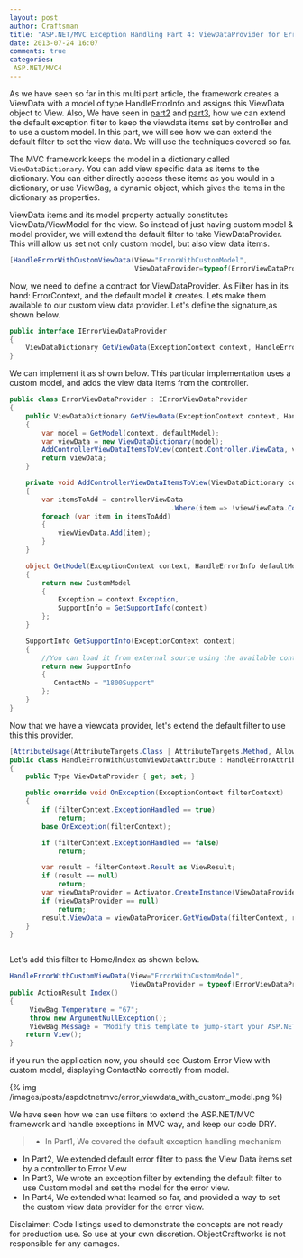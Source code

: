 ```yaml
---
layout: post
author: Craftsman
title: "ASP.NET/MVC Exception Handling Part 4: ViewDataProvider for Error View"
date: 2013-07-24 16:07
comments: true
categories:
 ASP.NET/MVC4
---
```

 As we have seen so far in this multi part article, the framework creates a ViewData with a model of type HandleErrorInfo and assigns this ViewData object to View. Also, We have seen in [part2](/blog/2013/07/18/asp-dot-net-mvc4-global-error-handling) and [part3](/blog/2013/07/23/custom-model-for-errorview), how we can extend the default exception filter to keep the viewdata items set by controller and to use a custom model.  In this part,  we will see how we can extend the default filter to set the view data. We will use the techniques covered so far.
 
 <!-- more -->
 
  The MVC framework keeps the model in a dictionary called ```ViewDataDictionary```.
You can add view specific data as items to the dictionary.
You can either directly access these items as you would in a dictionary, or use ViewBag, a dynamic object, which gives the items in the dictionary as properties.

  ViewData items and its model property actually constitutes ViewData/ViewModel for the view.  So instead of just having custom model & model provider, we will extend the default filter to take ViewDataProvider. This will allow us set not only custom model, but also view data items.

``` csharp   
[HandleErrorWithCustomViewData(View="ErrorWithCustomModel", 
                               ViewDataProvider=typeof(ErrorViewDataProvider))]
```

  Now, we need to define a contract for ViewDataProvider. 
As Filter has in its hand: ErrorContext, and the default model it creates. Lets make them available to our custom view data provider. Let's define the signature,as shown below.

``` csharp contract 
public interface IErrorViewDataProvider
{
    ViewDataDictionary GetViewData(ExceptionContext context, HandleErrorInfo defaultModel);
}
```

We can implement it as shown below. This particular implementation uses a custom model, and adds the view data items from the controller.
 
``` csharp ErrorViewDataProvider.cs 
public class ErrorViewDataProvider : IErrorViewDataProvider
{
    public ViewDataDictionary GetViewData(ExceptionContext context, HandleErrorInfo defaultModel)
    {
        var model = GetModel(context, defaultModel);
        var viewData = new ViewDataDictionary(model);
        AddControllerViewDataItemsToView(context.Controller.ViewData, viewData);
        return viewData;
    }

    private void AddControllerViewDataItemsToView(ViewDataDictionary controllerViewData, ViewDataDictionary viewViewData)
    {
        var itemsToAdd = controllerViewData
                                        .Where(item => !viewViewData.ContainsKey(item.Key));
        foreach (var item in itemsToAdd)
        {
            viewViewData.Add(item);
        }
    }

    object GetModel(ExceptionContext context, HandleErrorInfo defaultModel)
    {
        return new CustomModel
        {
            Exception = context.Exception,
            SupportInfo = GetSupportInfo(context)
        };
    }

    SupportInfo GetSupportInfo(ExceptionContext context)
    {
        //You can load it from external source using the available context
        return new SupportInfo
        {
           ContactNo = "1800Support"
        };
    }
}
```
Now that we have a viewdata provider, let's extend the default filter to use this this provider. 

``` csharp HandleErrorWithCustomViewDataAttribute.cs 
[AttributeUsage(AttributeTargets.Class | AttributeTargets.Method, AllowMultiple = true, Inherited = true)]
public class HandleErrorWithCustomViewDataAttribute : HandleErrorAttribute
{
    public Type ViewDataProvider { get; set; }

    public override void OnException(ExceptionContext filterContext)
    {
        if (filterContext.ExceptionHandled == true)
            return;
        base.OnException(filterContext);

        if (filterContext.ExceptionHandled == false)
            return;

        var result = filterContext.Result as ViewResult;
        if (result == null)
            return;
        var viewDataProvider = Activator.CreateInstance(ViewDataProvider) as IErrorViewDataProvider;
        if (viewDataProvider == null)
            return;
        result.ViewData = viewDataProvider.GetViewData(filterContext, result.Model as HandleErrorInfo);
    }
}



```

Let's add this filter to Home/Index as shown below.

```  csharp HomeController.cs
HandleErrorWithCustomViewData(View="ErrorWithCustomModel", 
                              ViewDataProvider = typeof(ErrorViewDataProvider))]
public ActionResult Index()
{
     ViewBag.Temperature = "67";
     throw new ArgumentNullException();
     ViewBag.Message = "Modify this template to jump-start your ASP.NET MVC application.";
    return View();
}
```

if you run the application now, you should see Custom Error View with custom model, displaying ContactNo correctly from model.

{% img /images/posts/aspdotnetmvc/error_viewdata_with_custom_model.png %}

   

We have seen how we can use filters to extend the ASP.NET/MVC framework and handle exceptions in MVC way, and keep our code DRY.  
>  * In Part1, We covered the default exception handling mechanism
 * In Part2, We extended default error filter to pass the View Data items set by a controller to Error View
 * In Part3, We wrote an exception filter by extending the default filter to use Custom model and set the model for the error view.
 * In Part4, We extended what learned so far, and provided a way to set the custom view data provider for the error view.

   
Disclaimer: Code listings used to demonstrate the concepts are not ready for production use. So use at your own discretion. ObjectCraftworks is not responsible for any damages. 
